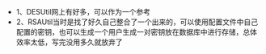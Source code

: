 * 1、DESUtil网上有好多，可以作为一个参考
* 2、RSAUtil当时是找了好久自己整合了一个出来的，可以使用配置文件中自己配置的密钥，也可以生成一个用户生成一对密钥放在数据库中进行存储，总体效率太低，写完没用多久就放弃了
